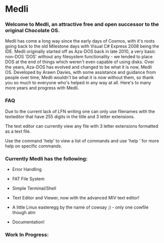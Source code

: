 # Medli
### Welcome to Medli, an attractive free and open successor to the original Chocolate OS.
Medli has come a long way since the early days of Cosmos, with it's roots going back to the old Milestone days with
Visual C# Express 2008 being the IDE. Medli originally started off as Aza-DOS back in late 2010, a very basic non-DOS 
'DOS' without any filesystem functionality - we tended to place DOS at the end of things which weren't even capable of using disks. 
Over the years, Aza-DOS has evolved and changed to be what it is now, Medli OS. Developed by Arawn Davies, with some assistance 
and guidance from people over time, Medli wouldn't be what it is now without them, so thank you so much to everyone who's helped in 
any way at all. Here's to many more years and progress with Medli. 


### FAQ
Due to the current lack of LFN writing one can only use filenames with the texteditor
that have 255 digits in the title and 3 letter extensions. 

The text editor can currently view any file with 3 letter extensions formatted as a text file.

Use the command 'help' to view a list of commands and use 'help <command>' for more help on specific commands.


### Currently Medli has the following:
* Error Handling

* FAT File System

* Simple Terminal/Shell

* Text Editor and Viewer, now with the advanced MIV text editor!

* A little Linux easteregg by the name of cowsay ;)
			- only one cowfile though atm

* Documentation!

### Work In Progress:

